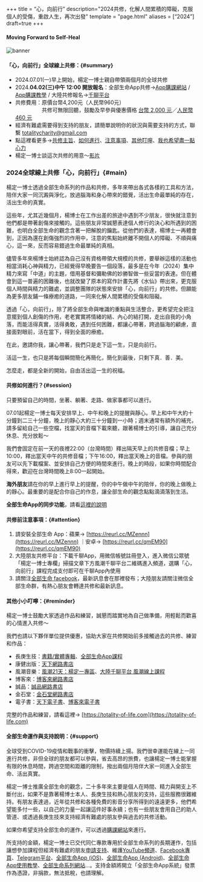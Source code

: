+++
title = “心，向前行”
description="2024共修，化解人間累積的障礙，克服個人的受傷，重啟人生，再次出發"
template = "page.html"
aliases = [“2024”]
draft=true
+++
#### Moving Forward to Self-Heal
![banner](https://cdn.totality-of-life.com/S08_2023_Conscious_Breathing/2023_ConsciousBreathing.jpg)

#### 「心，向前行」全球線上共修：{#summary}
* 2024.07.01(一)早上開始，楊定一博士親自帶領兩個月的全球共修
* 2024.**04.02(三)中午 12:00 開放報名**：全部生命App共修→[App購課網站](https://store.totality-of-life.com) / [App購課教學](https://fb.watch/d5S8J7Sbtp/) / 大陸共修報名→[千聊平台](https://m.qlchat.com/wechat/page/channel-intro?channelId=2000019669409455&ch_r=shareR1&shareKey=5a47df9389a02515abf8dc980368a474free&sourceNo=link&userSourceId=6d23b254ee4c&shareSourceId=55jyl187db87967d)
* 共修費用：原價台幣4,200元（人民幣960元）<br>
　　　　　共修可無限回聽，鼓勵及早參與優惠價格 [台幣 2,000 元](https://store.totality-of-life.com)／[人民幣 460 元](https://m.qlchat.com/wechat/page/channel-intro?channelId=2000014099544174&sourceNo=shareapp)<br>
* 經濟有難處需要得到支持的朋友，請簡單說明你的狀況與需要支持的方式，聯繫 [totalitycharity@gmail.com](mailto:totalitycharity@gmail.com?subject=請協助我參與「心，向前行」共修，謝謝！&body=請簡單說明個人狀況和所需要的支持方式)
* 點這裡看更多→[共修主旨](https://totality-of-life.com/2024/#main)、[如何進行](https://totality-of-life.com/2024/#session)、[注意事項](https://totality-of-life.com/2024/#attention)、[其他叮嚀](https://totality-of-life.com/2024/#reminder)、[我也希望盡一點心力](https://totality-of-life.com/2024/#support)
* 楊定一博士談這次共修的用意～[影片]()

### 2024全球線上共修「心，向前行」{#main}

楊定一博士透過全部生命系列的作品和共修，多年來帶出各式各樣的工具和方法，陪伴大家一同沉澱與淨化，放過腦海和身心帶來的錯覺，活出生命最單純的存在，活出生命的真實。

這些年，尤其近幾個月，楊博士在工作出差的旅途中遇到不少朋友，很快就注意到他們都是帶著創傷來接觸的。這些朋友非常誠懇表達個人修行的決心和所遇到的困難，也明白全部生命的觀念含著一把解脫的鑰匙。從他們的表達，楊博士一再體會到，正因為還在創傷強烈的作用中，注意的焦點始終離不開個人的障礙、不順與痛心，這一來，反而容易錯過生命最單純的真相。

儘管多年來楊博士始終認為自己沒有資格帶領大規模的共修，要舉辦這樣的活動也相當消耗心神與精力，已經覺得早晚要告一個段落，最多是在今年（2024）集中精力來寫「中道」的主題，借用基督和彌勒佛的妙勝智做一些妥當的表達。但在體會到這一普遍的困難後，也就改變了原本的寫作計畫先將《水仙》帶出來，更克服個人時間與精力的難處，並調整團隊的狀態來安排「心，向前行」的共修。但願能為更多朋友鋪一條療癒的道路，一同來化解人間累積的受傷和阻礙。

透過「心，向前行」，除了將全部生命與唯識的重點與生活整合，更希望完全把注意擺到個人創傷的作用，老老實實將情緒的結、內心的結打開，走出自我的小角落，而能活得真實，活得勇敢，遇到任何困難，都讓心帶著，跨過腦海的顧慮，直接面對眼前，活在當下，得到全面的療癒。

在此，邀請你我，讓心帶著，我們只是走下這一生，只是向前行。

活這一生，也只是將每個瞬間簡化再簡化，簡化到最後，只剩下真．善．美。

怎麼走，都是全新的開始，自由活出這一生的祝福。

#### 共修如何進行？{#session}

只要預留自己的時間，坐著、躺著、走路、做家事都可以進行。

07.01起楊定一博士每天安排早上、中午和晚上的提醒與靜心。早上和中午大約十分鐘到二三十分鐘，晚上的靜心大約三十分鐘到一小時；週末通常有額外的補充，請多留給自己一些空檔，找當天的音檔下載來聽，跟著楊博士的引導，讓自己充分休息、充分放鬆～

我們會固定在前一天的夜裡22:00（台灣時間）釋出隔天早上的共修音檔；早上10:00，釋出當天中午的共修音檔；下午16:00，釋出當天晚上的音檔。參與的朋友可以先下載檔案、並安排自己方便的時間來進行。晚上的時段，如果你時間配合得來，歡迎在台灣時間晚上8:00一起開始。

**海外朋友**請在你的早上進行早上的提醒，你的中午做中午的陪伴，你的晚上做晚上的靜心。最重要的是配合你自己的作息，讓全部生命的觀念點點滴滴落到生活。

**全部生命App的同步功能**，請看[這裡的說明](https://totality-of-life.com/app/)

#### 共修前注意事項：{#attention}

1. 請安裝全部生命 App：蘋果→ [https://reurl.cc/MZennn](https://reurl.cc/MZennn) ｜安卓→ [https://reurl.cc/qmEM90](https://reurl.cc/qmEM90)
2. 大陸朋友共修平台：下載千聊App，用微信帳號註冊登入，進入微信公眾號「楊定一博士專欄」掃描文章下方風潮千聊平台二維碼進入頻道，選購「心，向前行」課程完成支付即可在千聊App內使用
3. 請關注[全部生命 facebook](https://www.facebook.com/TheTotalityOfLife)，最新訊息會在那裡發布；大陸朋友請關注微信全部生命群，有熱心朋友會轉達共修和最新訊息。

#### 其他小小叮嚀：{#reminder}

楊定一博士鼓勵大家透過作品和練習，誠懇而踏實地為自己做準備，用輕鬆而歡喜的心情進入共修～

我們也請以下夥伴單位提供優惠，協助大家在共修開始前多接觸過去的共修、練習和作品：
- 長庚生技：[書籍/實體專輯]()、[全部生命App課程](https://store.totality-of-life.com)<br>
- 康健出版：[天下網路書店]()<br>
- 風潮音樂：[風潮21天：楊定一專區](https://21days.windmusic.com.tw/index.php)、[大陸千聊平台 風潮線上課程](https://m.qlchat.com/wechat/page/live/2000001381695860)<br>
- 博客來：[博客來網路書店]()
- 誠品：[誠品網路書店]()
- 金石堂：[金石堂網路書店]()
- 電子書：[天下電子書]()、[博客來電子書]()

完整的作品和練習，請看這裡→ [https://totality-of-life.com](https://totality-of-life.com)

#### 全部生命運作與支持說明：{#support}

全球受到COVID-19疫情和戰事的衝擊，物價持續上揚。我們很幸運能在線上一同進行共修，非但全球的朋友都可以參與，省去高昂的旅費，也讓楊定一博士能掌握有限的休息時間，跨過空間和距離的限制，撥出兩個月陪伴大家一同進入全部生命、活出真實。

楊定一博士推廣全部生命的觀念，二十多年來主要是個人在時間、精力與開支上不斷付出，如果不是靠著楊博士本人、長庚生技和熱心朋友的支持，這些服務很難維持。有朋友表達過，近年從共修和各種免費的影音分享所得到的遠遠更多，他們希望能多付一些，以自己的力量一起讓這件好事永續；也有一些朋友會用自己的助人管道、或透過長庚生技來支持經濟有難處的朋友參與過去的共修活動。

如果你希望支持全部生命的運作，可以透過[購課網站](https://store.totality-of-life.com/support)來進行。

所支持的金額，楊定一博士已交代同仁專款專用於全部生命系列的長期運作，包括讓想參加課程但經濟有難處的朋友[申請支持](mailto:totalitycharity@gmail.com?subject=請協助我參與課程，謝謝！&body=請簡單說明個人狀況和所需要的支持方式)、維護[YouTube頻道](https://www.youtube.com/channel/UCEFnjJl7BoLtAbzpX_ELL-g)、[Facebook專頁](https://www.facebook.com/TheTotalityOfLife/)、[Telegram平台](https://t.me/ConsciousnessOnly)、[全部生命App (iOS)](https://apps.apple.com/us/app/全部生命/id1562059559)、[全部生命App (Android)](https://play.google.com/store/apps/details?id=app.totality)、[全部生命App使用教學](https://totality-of-life.com/app/)、[全部生命系列網站](https://totality-of-life.com/)…。支持金額將開立「全部生命App系統」發票作為憑證，非捐款，無法抵稅，也請理解。

